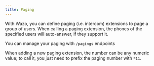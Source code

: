 ```yaml
---
title: Paging
---
```


With Wazo, you can define paging (i.e. intercom) extensions to page a
group of users. When calling a paging extension, the phones of the
specified users will auto-answer, if they support it.

You can manage your paging with `/pagings` endpoints

When adding a new paging extension, the number can be any numeric value;
to call it, you just need to prefix the paging number with `*11`.
